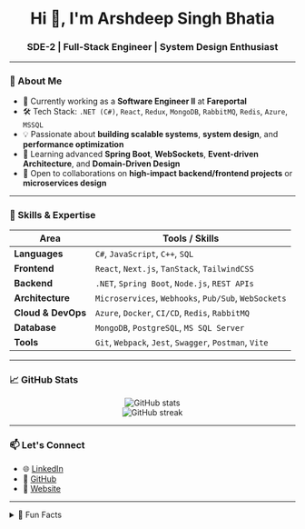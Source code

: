 <h1 align="center">Hi 👋, I'm Arshdeep Singh Bhatia</h1>
<h3 align="center">SDE-2 | Full-Stack Engineer | System Design Enthusiast</h3>

---

### 💼 About Me

- 🔭 Currently working as a **Software Engineer II** at **Fareportal**
- 🛠️ Tech Stack: `.NET (C#)`, `React`, `Redux`, `MongoDB`, `RabbitMQ`, `Redis`, `Azure`, `MSSQL`
- 💡 Passionate about **building scalable systems**, **system design**, and **performance optimization**
- 🧠 Learning advanced **Spring Boot**, **WebSockets**, **Event-driven Architecture**, and **Domain-Driven Design**
- 🧰 Open to collaborations on **high-impact backend/frontend projects** or **microservices design**

---

### 🧠 Skills & Expertise

| Area | Tools / Skills |
|------|----------------|
| **Languages** | `C#`, `JavaScript`, `C++`, `SQL` |
| **Frontend** | `React`, `Next.js`, `TanStack`, `TailwindCSS` |
| **Backend** | `.NET`, `Spring Boot`, `Node.js`, `REST APIs` |
| **Architecture** | `Microservices`, `Webhooks`, `Pub/Sub`, `WebSockets` |
| **Cloud & DevOps** | `Azure`, `Docker`, `CI/CD`, `Redis`, `RabbitMQ` |
| **Database** | `MongoDB`, `PostgreSQL`, `MS SQL Server` |
| **Tools** | `Git`, `Webpack`, `Jest`, `Swagger`, `Postman`, `Vite` |

---

### 📈 GitHub Stats

<p align="center">
  <img src="https://github-readme-stats.vercel.app/api?username=arshsb1102&show_icons=true&theme=default&count_private=true" alt="GitHub stats" />
  <br/>
  <img src="https://github-readme-streak-stats.herokuapp.com/?user=arshsb1102&theme=default&cache_seconds=86400" alt="GitHub streak" />
</p>

---

### 📫 Let's Connect

- 🌐 [LinkedIn](https://www.linkedin.com/in/arshsb1102/)
- 📂 [GitHub](https://github.com/arshsb1102)
- 📧 [Website](https://arshdeep.vercel.app/) 

---

<details>
<summary>📜 Fun Facts</summary>

- 🧩 I reverse-engineer real-world architectures for fun.
- 🔍 I'm obsessed with refactoring for performance and readability.
- 🐾 I have a dog who makes sure I never forget to take breaks.
</details>
